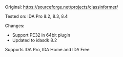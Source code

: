 

Original: https://sourceforge.net/projects/classinformer/

Tested on: IDA Pro 8.2, 8.3, 8.4

Changes:
- Support PE32 in 64bit plugin
- Updated to idasdk 8.2

Supports IDA Pro, IDA Home and IDA Free
